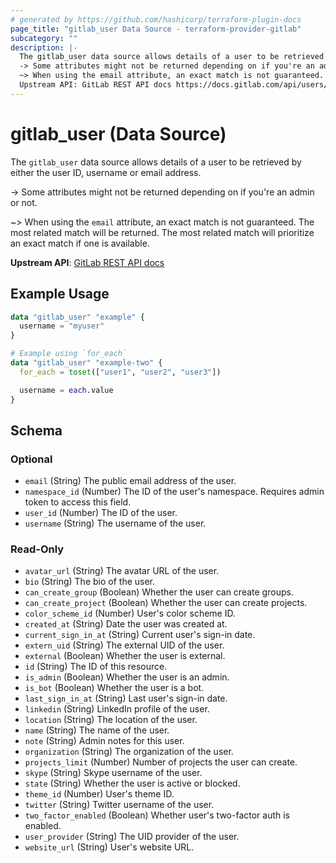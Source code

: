 ```yaml
---
# generated by https://github.com/hashicorp/terraform-plugin-docs
page_title: "gitlab_user Data Source - terraform-provider-gitlab"
subcategory: ""
description: |-
  The gitlab_user data source allows details of a user to be retrieved by either the user ID, username or email address.
  -> Some attributes might not be returned depending on if you're an admin or not.
  ~> When using the email attribute, an exact match is not guaranteed. The most related match will be returned. The most related match will prioritize an exact match if one is available.
  Upstream API: GitLab REST API docs https://docs.gitlab.com/api/users/#single-user
---
```


# gitlab_user (Data Source)

The `gitlab_user` data source allows details of a user to be retrieved by either the user ID, username or email address.

-> Some attributes might not be returned depending on if you're an admin or not.

~> When using the `email` attribute, an exact match is not guaranteed. The most related match will be returned. The most related match will prioritize an exact match if one is available.

**Upstream API**: [GitLab REST API docs](https://docs.gitlab.com/api/users/#single-user)

## Example Usage

```terraform
data "gitlab_user" "example" {
  username = "myuser"
}

# Example using `for_each`
data "gitlab_user" "example-two" {
  for_each = toset(["user1", "user2", "user3"])

  username = each.value
}
```

<!-- schema generated by tfplugindocs -->
## Schema

### Optional

- `email` (String) The public email address of the user.
- `namespace_id` (Number) The ID of the user's namespace. Requires admin token to access this field.
- `user_id` (Number) The ID of the user.
- `username` (String) The username of the user.

### Read-Only

- `avatar_url` (String) The avatar URL of the user.
- `bio` (String) The bio of the user.
- `can_create_group` (Boolean) Whether the user can create groups.
- `can_create_project` (Boolean) Whether the user can create projects.
- `color_scheme_id` (Number) User's color scheme ID.
- `created_at` (String) Date the user was created at.
- `current_sign_in_at` (String) Current user's sign-in date.
- `extern_uid` (String) The external UID of the user.
- `external` (Boolean) Whether the user is external.
- `id` (String) The ID of this resource.
- `is_admin` (Boolean) Whether the user is an admin.
- `is_bot` (Boolean) Whether the user is a bot.
- `last_sign_in_at` (String) Last user's sign-in date.
- `linkedin` (String) LinkedIn profile of the user.
- `location` (String) The location of the user.
- `name` (String) The name of the user.
- `note` (String) Admin notes for this user.
- `organization` (String) The organization of the user.
- `projects_limit` (Number) Number of projects the user can create.
- `skype` (String) Skype username of the user.
- `state` (String) Whether the user is active or blocked.
- `theme_id` (Number) User's theme ID.
- `twitter` (String) Twitter username of the user.
- `two_factor_enabled` (Boolean) Whether user's two-factor auth is enabled.
- `user_provider` (String) The UID provider of the user.
- `website_url` (String) User's website URL.
